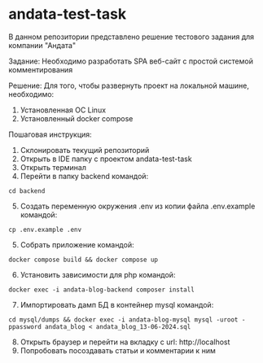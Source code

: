 # andata-test-task

В данном репозитории представлено решение тестового задания для компании "Андата"

Задание:
  Необходимо разработать SPA веб-сайт с простой системой комментирования

Решение:
  Для того, чтобы развернуть проект на локальной машине, необходимо:
  1. Установленная ОС Linux
  2. Установленный docker compose

  Пошаговая инструкция:
  1. Склонировать текущий репозиторий
  2. Открыть в IDE папку с проектом andata-test-task
  3. Открыть терминал
  4. Перейти в папку backend командой:
  ```
  cd backend
  ```
  5. Создать переменную окружения .env из копии файла .env.example командой:
  ```
  cp .env.example .env
  ```
  5. Собрать приложение командой:
  ```
  docker compose build && docker compose up
  ```
  6. Установить зависимости для php командой:
  ```
  docker exec -i andata-blog-backend composer install
  ```
  7. Импортировать дамп БД в контейнер mysql командой:
  ```
  cd mysql/dumps && docker exec -i andata-blog-mysql mysql -uroot -ppassword andata_blog < andata_blog_13-06-2024.sql
  ```
  8. Открыть браузер и перейти на вкладку с url: http://localhost
  9. Попробовать посоздавать статьи и комментарии к ним
